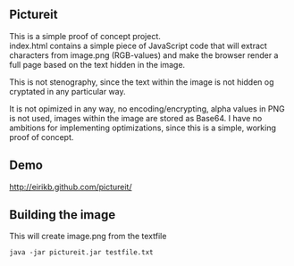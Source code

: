 Pictureit
---------
This is a simple proof of concept project. <br>
index.html contains a simple piece of JavaScript code that will extract characters from image.png (RGB-values) and make the browser render a full page based on the text hidden in the image.

This is not stenography, since the text within the image is not hidden og cryptated in any particular way.

It is not opimized in any way, no encoding/encrypting, alpha values in PNG is not used, images within the image are stored as Base64. I have no ambitions for implementing optimizations, since this is a simple, working proof of concept.

Demo
----
http://eirikb.github.com/pictureit/

Building the image
-----------------
This will create image.png from the textfile

    java -jar pictureit.jar testfile.txt  

